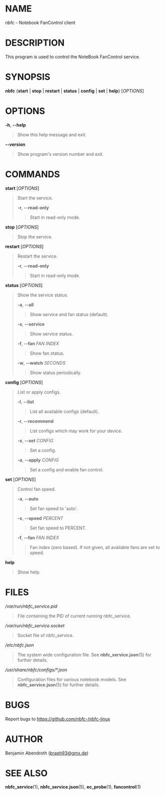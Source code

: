 # NAME

nbfc - Notebook FanControl client

# DESCRIPTION

This program is used to control the NoteBook FanControl service.

# SYNOPSIS

**nbfc** {**start** \| **stop** \| **restart** \| **status** \|
**config** \| **set** \| **help**} \[*OPTIONS*\]

# OPTIONS

**-h**, **\--help**

> Show this help message and exit.

**\--version**

> Show program\'s version number and exit.

# COMMANDS

**start** \[*OPTIONS*\]

> Start the service.
>
> **-r**, **\--read-only**
>
> > Start in read-only mode.

**stop** \[*OPTIONS*\]

> Stop the service.

**restart** \[*OPTIONS*\]

> Restart the service.
>
> **-r**, **\--read-only**
>
> > Start in read-only mode.

**status** \[*OPTIONS*\]

> Show the service status.
>
> **-a**, **\--all**
>
> > Show service and fan status (default).
>
> **-s**, **\--service**
>
> > Show service status.
>
> **-f**, **\--fan** *FAN INDEX*
>
> > Show fan status.
>
> **-w**, **\--watch** *SECONDS*
>
> > Show status periodically.

**config** \[*OPTIONS*\]

> List or apply configs.
>
> **-l**, **\--list**
>
> > List all available configs (default).
>
> **-r**, **\--recommend**
>
> > List configs which may work for your device.
>
> **-s**, **\--set** *CONFIG*
>
> > Set a config.
>
> **-a**, **\--apply** *CONFIG*
>
> > Set a config and enable fan control.

**set** \[*OPTIONS*\]

> Control fan speed.
>
> **-a**, **\--auto**
>
> > Set fan speed to \'auto\'.
>
> **-s**, **\--speed** *PERCENT*
>
> > Set fan speed to PERCENT.
>
> **-f**, **\--fan** *FAN INDEX*
>
> > Fan index (zero based). If not given, all available fans are set to
> > speed.

**help**

> Show help.

# FILES

*/var/run/nbfc_service.pid*

> File containing the PID of current running nbfc_service.

*/var/run/nbfc_service.socket*

> Socket file of nbfc_service.

*/etc/nbfc.json*

> The system wide configuration file. See **nbfc_service.json**(5) for
> further details.

*/usr/share/nbfc/configs/\*.json*

> Configuration files for various notebook models. See
> **nbfc_service.json**(5) for further details.

# BUGS

Report bugs to https://github.com/nbfc-/nbfc-linux

# AUTHOR

Benjamin Abendroth (braph93@gmx.de)

# SEE ALSO

**nbfc_service**(1), **nbfc_service.json**(5), **ec_probe**(1),
**fancontrol**(1)
